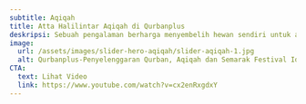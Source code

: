 ```yaml
---
subtitle: Aqiqah
title: Atta Halilintar Aqiqah di Qurbanplus
deskripsi: Sebuah pengalaman berharga menyembelih hewan sendiri untuk aqiqah sang buah hati.
image:
  url: /assets/images/slider-hero-aqiqah/slider-aqiqah-1.jpg
  alt: Qurbanplus-Penyelenggaran Qurban, Aqiqah dan Semarak Festival Idul Adha di Jakarta
CTA:
  text: Lihat Video
  link: https://www.youtube.com/watch?v=cx2enRxgdxY
---
```

